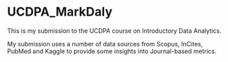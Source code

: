 # UCDPA_MarkDaly

This is my submission to the UCDPA course on Introductory Data Analytics.

My submission uses a number of data sources from Scopus, InCites, PubMed and Kaggle to provide some insights into Journal-based metrics. 
